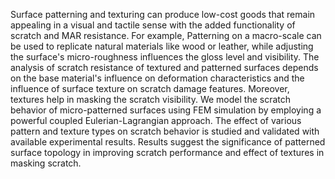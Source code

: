 Surface patterning and texturing can produce low-cost goods that remain appealing in a visual and tactile sense with the added functionality of scratch and MAR resistance. For example, Patterning on a macro-scale can be used to replicate natural materials like wood or leather, while adjusting the surface's micro-roughness influences the gloss level and visibility.
The analysis of scratch resistance of textured and patterned surfaces depends on the base material's influence on deformation characteristics and the influence of surface texture on scratch damage features. Moreover, textures help in masking the scratch visibility.
We model the scratch behavior of micro-patterned surfaces using FEM simulation by employing a powerful coupled Eulerian-Lagrangian approach. The effect of various pattern and texture types on scratch behavior is studied and validated with available experimental results. Results suggest the significance of patterned surface topology in improving scratch performance and effect of textures in masking scratch.

